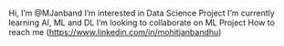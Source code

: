 Hi, I’m @MJanband
I’m interested in Data Science Project
I’m currently learning AI, ML and DL
I’m looking to collaborate on ML Project
How to reach me (https://www.linkedin.com/in/mohitjanbandhu)

<!---
MJanbandhu/MJanbandhu is a ✨ special ✨ repository because its `README.md` (this file) appears on your GitHub profile.
You can click the Preview link to take a look at your changes.
--->

